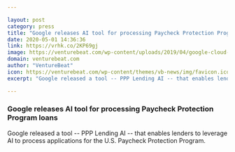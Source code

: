 ```yaml
---

layout: post
category: press
title: "Google releases AI tool for processing Paycheck Protection Program loans"
date: 2020-05-01 14:36:36
link: https://vrhk.co/2KP69gj
image: https://venturebeat.com/wp-content/uploads/2019/04/google-cloud-2-e1576177709339.jpg?w=1200&strip=all
domain: venturebeat.com
author: "VentureBeat"
icon: https://venturebeat.com/wp-content/themes/vb-news/img/favicon.ico
excerpt: "Google released a tool -- PPP Lending AI -- that enables lenders to leverage AI to process applications for the U.S. Paycheck Protection Program."

---
```


### Google releases AI tool for processing Paycheck Protection Program loans

Google released a tool -- PPP Lending AI -- that enables lenders to leverage AI to process applications for the U.S. Paycheck Protection Program.